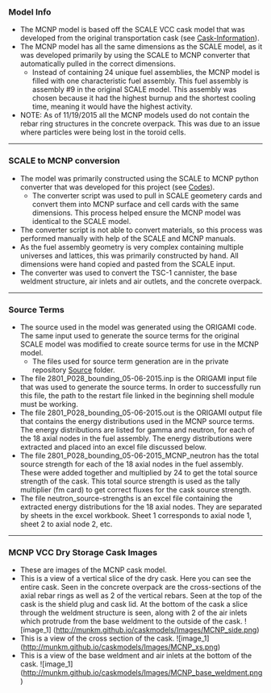 ### Model Info
* The MCNP model is based off the SCALE VCC cask model that was developed from the original transportation cask (see [Cask-Information](./Cask-Information.md)).
* The MCNP model has all the same dimensions as the SCALE model, as it was developed primarily by using the SCALE to MCNP converter that automatically pulled in the correct dimensions.
  * Instead of containing 24 unique fuel assemblies, the MCNP model is filled with one characteristic fuel assembly. This fuel assembly is assembly #9 in the original SCALE model. This assembly was chosen because it had the highest burnup and the shortest cooling time, meaning it would have the highest activity.
* NOTE: As of 11/19/2015 all the MCNP models used do not contain the rebar ring structures in the concrete overpack. This was due to an issue where particles were being lost in the toroid cells.

***
  
### SCALE to MCNP conversion
* The model was primarily constructed using the SCALE to MCNP python converter that was developed for this project (see [Codes](https://github.com/munkm/caskmodels/tree/master/codes)).
  * The converter script was used to pull in SCALE geometery cards and convert them into MCNP surface and cell cards with the same dimensions. This process helped ensure the MCNP model was identical to the SCALE model.
* The converter script is not able to convert materials, so this process was performed manually with help of the SCALE and MCNP manuals.
* As the fuel assembly geometry is very complex containing multiple universes and lattices, this was primarily constructed by hand. All dimensions were hand copied and pasted from the SCALE input.
* The converter was used to convert the TSC-1 cannister, the base weldment structure, air inlets and air outlets, and the concrete overpack.

***

### Source Terms
* The source used in the model was generated using the ORIGAMI code. The same input used to generate the source terms for the original SCALE model was modified to create source terms for use in the MCNP model.
  * The files used for source term generation are in the private repository [Source](https://github.com/munkm/caskmodels_private/tree/master/MCNP_Cask_Models/Source_files) folder.
* The file 2801_P028_bounding_05-06-2015.inp is the ORIGAMI input file that was used to generate the source terms. In order to successfully run this file, the path to the restart file linked in the beginning shell module must be working.
* The file 2801_P028_bounding_05-06-2015.out is the ORIGAMI output file that contains the energy distributions used in the MCNP source terms. The energy distributions are listed for gamma and neutron, for each of the 18 axial nodes in the fuel assembly. The energy distributions were extracted and placed into an excel file discussed below.
* The file 2801_P028_bounding_05-06-2015_MCNP_neutron has the total source strength for each of the 18 axial nodes in the fuel assembly. These were added together and multiplied by 24 to get the total source strength of the cask. This total source strength is used as the tally multiplier (fm card) to get correct fluxes for the cask source strength.
* The file neutron_source-strengths is an excel file containing the extracted energy distributions for the 18 axial nodes. They are separated by sheets in the excel workbook. Sheet 1 corresponds to axial node 1, sheet 2 to axial node 2, etc.

***

### MCNP VCC Dry Storage Cask Images
* These are images of the MCNP cask model.
* This is a view of a vertical slice of the dry cask. Here you can see the entire cask. Seen in the concrete overpack are the cross-sections of the axial rebar rings as well as 2 of the vertical rebars. Seen at the top of the cask is the shield plug and cask lid. At the bottom of the cask a slice through the weldment structure is seen, along with 2 of the air inlets which protrude from the base weldment to the outside of the cask. 
![image_1]
(http://munkm.github.io/caskmodels/Images/MCNP_side.png)
* This is a view of the cross section of the cask.
![image_1]
(http://munkm.github.io/caskmodels/Images/MCNP_xs.png)
* This is a view of the base weldment and air inlets at the bottom of the cask.
![image_1]
(http://munkm.github.io/caskmodels/Images/MCNP_base_weldment.png)


